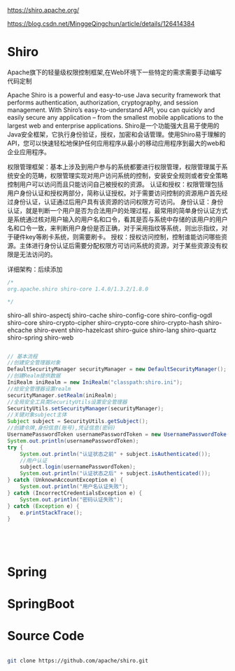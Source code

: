 


https://shiro.apache.org/


https://blog.csdn.net/MinggeQingchun/article/details/126414384








# Shiro

Apache旗下的轻量级权限控制框架,在Web环境下一些特定的需求需要手动编写代码定制

Apache Shiro is a powerful and easy-to-use Java security framework that performs authentication, authorization, cryptography, and session management. With Shiro’s easy-to-understand API, you can quickly and easily secure any application – from the smallest mobile applications to the largest web and enterprise applications.
Shiro是一个功能强大且易于使用的Java安全框架，它执行身份验证，授权，加密和会话管理。使用Shiro易于理解的API，您可以快速轻松地保护任何应用程序从最小的移动应用程序到最大的web和企业应用程序。

权限管理框架：基本上涉及到用户参与的系统都要进行权限管理，权限管理属于系统安全的范畴，权限管理实现对用户访问系统的控制，安装安全规则或者安全策略控制用户可以访问而且只能访问自己被授权的资源。
认证和授权：权限管理包括用户身份认证和授权两部分，简称认证授权。对于需要访问控制的资源用户首先经过身份认证，认证通过后用户具有该资源的访问权限方可访问。
身份认证：身份认证，就是判断一个用户是否为合法用户的处理过程，最常用的简单身份认证方式是系统通过核对用户输入的用户名和口令，看其是否与系统中存储的该用户的用户名和口令一致，来判断用户身份是否正确，对于采用指纹等系统，则出示指纹，对于硬件key等刷卡系统，则需要刷卡。
授权：授权访问控制，控制谁能访问哪些资源。主体进行身份认证后需要分配权限方可访问系统的资源，对于某些资源没有权限是无法访问的。


详细架构：后续添加





```java
/*
org.apache.shiro shiro-core 1.4.0/1.3.2/1.8.0

*/

```


shiro-all
shiro-aspectj
shiro-cache
shiro-config-core
shiro-config-ogdl
shiro-core
shiro-crypto-cipher
shiro-crypto-core
shiro-crypto-hash
shiro-ehcache
shiro-event
shiro-hazelcast
shiro-guice
shiro-lang
shiro-quartz
shiro-spring
shiro-web





```java

// 基本流程
//创建安全管理器对象
DefaultSecurityManager securityManager = new DefaultSecurityManager();
//创建Realm提供数据
IniRealm iniRealm = new IniRealm("classpath:shiro.ini");
//给安全管理器设置realm
securityManager.setRealm(iniRealm);
//全局安全工具类SecurityUtils设置安全管理器
SecurityUtils.setSecurityManager(securityManager);
//关键对象subject主体
Subject subject = SecurityUtils.getSubject();
//创建令牌,身份信息(账号),凭证信息(密码)
UsernamePasswordToken usernamePasswordToken = new UsernamePasswordToke("xiaochen", "123");
System.out.println(usernamePasswordToken);
try {
    System.out.println("认证状态之前" + subject.isAuthenticated());
    //用户认证
    subject.login(usernamePasswordToken);
    System.out.println("认证状态之后" + subject.isAuthenticated());
} catch (UnknownAccountException e) {
    System.out.println("用户名认证失败");
} catch (IncorrectCredentialsException e) {
    System.out.println("密码认证失败");
} catch (Exception e) {
    e.printStackTrace();
}


```



```java



```

```java



```






# Spring





# SpringBoot












# Source Code

```bash

git clone https://github.com/apache/shiro.git


```





